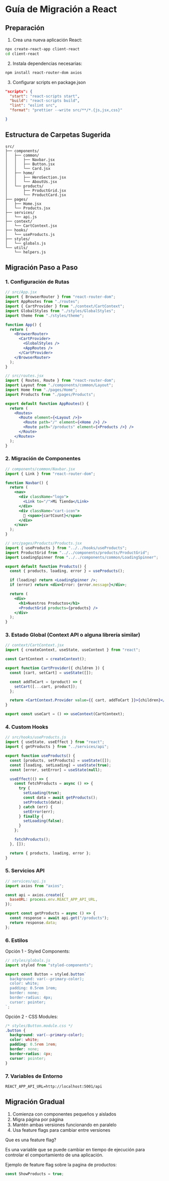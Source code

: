 # Guía de Migración a React

## Preparación

1. Crea una nueva aplicación React:

```bash
npx create-react-app client-react
cd client-react
```

2. Instala dependencias necesarias:

```bash
npm install react-router-dom axios
```

3. Configurar scripts en package.json

```json
"scripts": {
  "start": "react-scripts start",
  "build": "react-scripts build",
  "lint": "eslint src",
  "format": "prettier --write src/**/*.{js,jsx,css}"

}
```

## Estructura de Carpetas Sugerida

```
src/
├── components/
│   ├── common/
│   │   ├── Navbar.jsx
│   │   ├── Button.jsx
│   │   └── Card.jsx
│   ├── home/
│   │   ├── HeroSection.jsx
│   │   └── AboutUs.jsx
│   └── products/
│       ├── ProductGrid.jsx
│       └── ProductCard.jsx
├── pages/
│   ├── Home.jsx
│   └── Products.jsx
├── services/
│   └── api.js
├── context/
│   └── CartContext.jsx
├── hooks/
│   └── useProducts.js
├── styles/
│   └── globals.js
└── utils/
    └── helpers.js
```

## Migración Paso a Paso

### 1. Configuración de Rutas

```jsx
// src/App.jsx
import { BrowserRouter } from "react-router-dom";
import AppRoutes from "./routes";
import { CartProvider } from "./context/CartContext";
import GlobalStyles from "./styles/GlobalStyles";
import theme from "./styles/theme";

function App() {
  return (
    <BrowserRouter>
      <CartProvider>
        <GlobalStyles />
        <AppRoutes />
      </CartProvider>
    </BrowserRouter>
  );
}

// src/routes.jsx
import { Routes, Route } from "react-router-dom";
import Layout from "./components/common/Layout";
import Home from "./pages/Home";
import Products from "./pages/Products";

export default function AppRoutes() {
  return (
    <Routes>
      <Route element={<Layout />}>
        <Route path="/" element={<Home />} />
        <Route path="/products" element={<Products />} />
      </Route>
    </Routes>
  );
}
```

### 2. Migración de Componentes

```jsx
// components/common/Navbar.jsx
import { Link } from "react-router-dom";

function Navbar() {
  return (
    <nav>
      <div className="logo">
        <Link to="/">Mi Tienda</Link>
      </div>
      <div className="cart-icon">
        🛒 <span>{cartCount}</span>
      </div>
    </nav>
  );
}

// src/pages/Products/Products.jsx
import { useProducts } from "../../hooks/useProducts";
import ProductGrid from "../../components/products/ProductGrid";
import LoadingSpinner from "../../components/common/LoadingSpinner";

export default function Products() {
  const { products, loading, error } = useProducts();

  if (loading) return <LoadingSpinner />;
  if (error) return <div>Error: {error.message}</div>;

  return (
    <div>
      <h1>Nuestros Productos</h1>
      <ProductGrid products={products} />
    </div>
  );
}
```

### 3. Estado Global (Context API o alguna librería similar)

```jsx
// context/CartContext.jsx
import { createContext, useState, useContext } from "react";

const CartContext = createContext();

export function CartProvider({ children }) {
  const [cart, setCart] = useState([]);

  const addToCart = (product) => {
    setCart([...cart, product]);
  };

  return <CartContext.Provider value={{ cart, addToCart }}>{children}</CartContext.Provider>;
}

export const useCart = () => useContext(CartContext);
```

### 4. Custom Hooks

```jsx
// src/hooks/useProducts.js
import { useState, useEffect } from "react";
import { getProducts } from "../services/api";

export function useProducts() {
  const [products, setProducts] = useState([]);
  const [loading, setLoading] = useState(true);
  const [error, setError] = useState(null);

  useEffect(() => {
    const fetchProducts = async () => {
      try {
        setLoading(true);
        const data = await getProducts();
        setProducts(data);
      } catch (err) {
        setError(err);
      } finally {
        setLoading(false);
      }
    };

    fetchProducts();
  }, []);

  return { products, loading, error };
}
```

### 5. Servicios API

```jsx
// services/api.js
import axios from "axios";

const api = axios.create({
  baseURL: process.env.REACT_APP_API_URL,
});

export const getProducts = async () => {
  const response = await api.get("/products");
  return response.data;
};
```

### 6. Estilos

Opción 1 - Styled Components:

```jsx
// styles/globals.js
import styled from "styled-components";

export const Button = styled.button`
  background: var(--primary-color);
  color: white;
  padding: 0.5rem 1rem;
  border: none;
  border-radius: 4px;
  cursor: pointer;
`;
```

Opción 2 - CSS Modules:

```css
/* styles/Button.module.css */
.button {
  background: var(--primary-color);
  color: white;
  padding: 0.5rem 1rem;
  border: none;
  border-radius: 4px;
  cursor: pointer;
}
```

### 7. Variables de Entorno

```env
REACT_APP_API_URL=http://localhost:5001/api
```

## Migración Gradual

1. Comienza con componentes pequeños y aislados
2. Migra página por página
3. Mantén ambas versiones funcionando en paralelo
4. Usa feature flags para cambiar entre versiones

Que es una feature flag?

Es una variable que se puede cambiar en tiempo de ejecución para controlar el comportamiento de una aplicación.

Ejemplo de feature flag sobre la pagina de productos:

```jsx
const ShowProducts = true;
```
